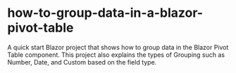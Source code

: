 # how-to-group-data-in-a-blazor-pivot-table
A quick start Blazor project that shows how to group data in the Blazor Pivot Table component. This project also explains the types of Grouping such as Number, Date, and Custom based on the field type. 
